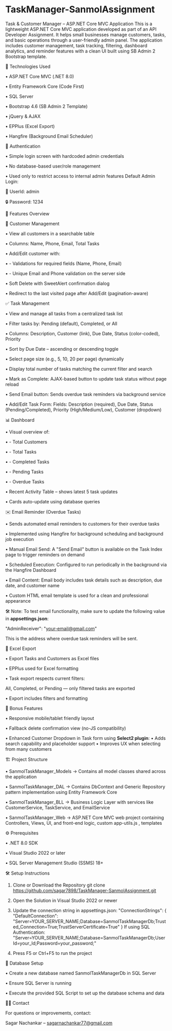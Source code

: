# TaskManager-SanmolAssignment


Task & Customer Manager – ASP.NET Core MVC Application
This is a lightweight ASP.NET Core MVC application developed as part of an API Developer Assignment. It helps small businesses manage customers, tasks, and basic operations through a user-friendly admin panel.
The application includes customer management, task tracking, filtering, dashboard analytics, and reminder features with a clean UI built using SB Admin 2 Bootstrap template.


🚀 Technologies Used

•	ASP.NET Core MVC (.NET 8.0)

•	Entity Framework Core (Code First)

•	SQL Server

•	Bootstrap 4.6 (SB Admin 2 Template)

•	jQuery & AJAX

•	EPPlus (Excel Export)

•	Hangfire (Background Email Scheduler)



🔐 Authentication

•	Simple login screen with hardcoded admin credentials

•	No database-based user/role management

•	Used only to restrict access to internal admin features
Default Admin Login:

📧 UserId: admin

🔒 Password: 1234



📁 Features Overview



👥 Customer Management

•	View all customers in a searchable table

•	Columns: Name, Phone, Email, Total Tasks

•	Add/Edit customer with:

•	- Validations for required fields (Name, Phone, Email)

•	- Unique Email and Phone validation on the server side

•	Soft Delete with SweetAlert confirmation dialog

•	Redirect to the last visited page after Add/Edit (pagination-aware)



✅ Task Management

•	View and manage all tasks from a centralized task list

•	Filter tasks by: Pending (default), Completed, or All

•	Columns: Description, Customer (link), Due Date, Status (color-coded), Priority

•	Sort by Due Date – ascending or descending toggle

•	Select page size (e.g., 5, 10, 20 per page) dynamically

•	Display total number of tasks matching the current filter and search

•	Mark as Complete: AJAX-based button to update task status without page reload

•	Send Email button: Sends overdue task reminders via background service

•	Add/Edit Task Form: Fields: Description (required), Due Date, Status (Pending/Completed), Priority (High/Medium/Low), Customer (dropdown)



📊 Dashboard

•	Visual overview of:

•	- Total Customers

•	- Total Tasks

•	- Completed Tasks

•	- Pending Tasks

•	- Overdue Tasks

•	Recent Activity Table – shows latest 5 task updates

•	Cards auto-update using database queries



✉️ Email Reminder (Overdue Tasks)

•	Sends automated email reminders to customers for their overdue tasks

•	Implemented using Hangfire for background scheduling and background job execution

•	Manual Email Send: A "Send Email" button is available on the Task Index page to trigger reminders on demand

•	Scheduled Execution: Configured to run periodically in the background via the Hangfire Dashboard

•	Email Content: Email body includes task details such as description, due date, and customer name

•	Custom HTML email template is used for a clean and professional appearance

🛠️ Note:
To test email functionality, make sure to update the following value in **appsettings.json**:

"AdminReceiver": "your-email@gmail.com"

This is the address where overdue task reminders will be sent.




📄 Excel Export

•	Export Tasks and Customers as Excel files

•	EPPlus used for Excel formatting

•	Task export respects current filters:

All, Completed, or Pending — only filtered tasks are exported

•	Export includes filters and formatting



🧩 Bonus Features

•	Responsive mobile/tablet friendly layout

•	Fallback delete confirmation view (no-JS compatibility)

•	Enhanced Customer Dropdown in Task form using **Select2 plugin**:
      • Adds search capability and placeholder support
      • Improves UX when selecting from many customers



🏗️ Project Structure

•	SanmolTaskManager_Models → Contains all model classes shared across the application

•	SanmolTaskManager_DAL → Contains DbContext and Generic Repository pattern implementation using Entity Framework Core

•	SanmolTaskManager_BLL → Business Logic Layer with services like CustomerService, TaskService, and EmailService

•	SanmolTaskManager_Web → ASP.NET Core MVC web project containing Controllers, Views, UI, and front-end logic, custom app-utils.js , templates



⚙️ Prerequisites

•	.NET 8.0 SDK

•	Visual Studio 2022 or later

•	SQL Server Management Studio (SSMS) 18+



🛠️ Setup Instructions

1. Clone or Download the Repository
   git clone https://github.com/sagar7898/TaskManager-SanmolAssignment.git
   
2. Open the Solution in Visual Studio 2022 or newer
   
3. Update the connection string in appsettings.json:
   "ConnectionStrings": { "DefaultConnection": "Server=YOUR_SERVER_NAME;Database=SanmolTaskManagerDb;Trusted_Connection=True;TrustServerCertificate=True" }
   If using SQL Authentication:
   "Server=YOUR_SERVER_NAME;Database=SanmolTaskManagerDb;User Id=your_Id;Password=your_password;"

4. Press F5 or Ctrl+F5 to run the project

   
   
🧪 Database Setup

•	Create a new database named SanmolTaskManagerDb in SQL Server

•	Ensure SQL Server is running

•	Execute the provided SQL Script to set up the database schema and data



🙋‍♂️ Contact

For questions or improvements, contact:

Sagar Nachankar – sagarnachankar77@gmail.com

